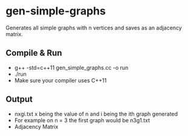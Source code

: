 # gen-simple-graphs
Generates all simple graphs with n vertices and saves as an adjacency matrix.

## Compile & Run
* g++ -std=c++11 gen_simple_graphs.cc -o run
* ./run
* Make sure your compiler uses C++11

## Output
* nxgi.txt x being the value of n and i being the ith graph generated
* For example on n = 3 the first graph would be n3g1.txt
* Adjacency Matrix
